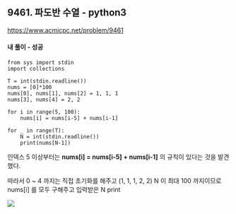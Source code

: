 ## 9461. 파도반 수열 - python3
https://www.acmicpc.net/problem/9461

#### 내 풀이 - 성공
```
from sys import stdin
import collections

T = int(stdin.readline())
nums = [0]*100
nums[0], nums[1], nums[2] = 1, 1, 1
nums[3], nums[4] = 2, 2

for i in range(5, 100):
    nums[i] = nums[i-5] + nums[i-1]

for _ in range(T):
    N = int(stdin.readline())
    print(nums[N-1])
```
인덱스 5 이상부터는
**nums[i] = nums[i-5] + nums[i-1]** 의 규칙이 있다는 것을 발견했다.

따라서 0 ~ 4 까지는 직접 초기화를 해주고 (1, 1, 1, 2, 2)
N 이 최대 100 까지이므로 nums[i] 를 모두 구해주고
입력받은 N print

![](https://images.velog.io/images/jsh5408/post/f1925902-df04-4f84-a541-08491b01265b/image.png)